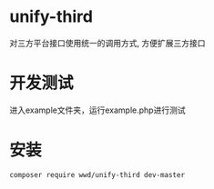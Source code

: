 # unify-third

对三方平台接口使用统一的调用方式, 方便扩展三方接口

# 开发测试
进入example文件夹，运行example.php进行测试

# 安装
~~~
composer require wwd/unify-third dev-master
~~~
